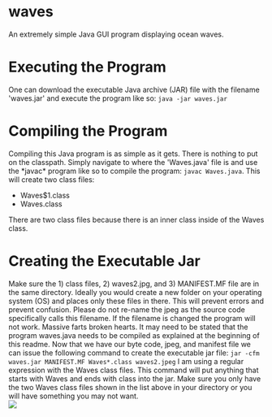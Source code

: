 # waves
An extremely simple Java GUI program displaying ocean waves. 



<h1>Executing the Program</h1>
One can download the executable Java archive (JAR) file with the filename 'waves.jar' and execute the program like so: <code>java -jar waves.jar</code>

<h1>Compiling the Program</h1>
Compiling this Java program is as simple as it gets. There is nothing to put on the classpath. Simply navigate to where the 'Waves.java' file is and use the *javac* program like so to compile the program: <code>javac Waves.java</code>. This will create two class files: 
<ul>
  <li>Waves$1.class</li>
  <li>Waves.class</li>
</ul>
There are two class files because there is an inner class inside of the Waves class.

<h1>Creating the Executable Jar</h1>
Make sure the 1) class files, 2) waves2.jpg, and 3) MANIFEST.MF file are in the same directory. Ideally you would create a new folder on your operating system (OS) and places only these files in there. This will prevent errors and prevent confusion. Please do not re-name the jpeg as the source code specifically calls this filename. If the filename is changed the program will not work. Massive farts broken hearts. It may need to be stated that the program waves.java needs to be compiled as explained at the beginning of this readme. Now that we have our byte code, jpeg, and manifest file we can issue the following command to create the executable jar file: <code>jar -cfm waves.jar MANIFEST.MF Waves*.class waves2.jpeg</code> I am using a regular expression with the Waves class files. This command will put anything that starts with Waves and ends with class into the jar. Make sure you only have the two Waves class files shown in the list above in your directory or you will have something you may not want. 
<br/>
<img src="http://news.mit.edu/sites/mit.edu.newsoffice/files/images/2016/MIT-Rogue-Waves_0.jpg" />






